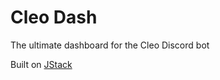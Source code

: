 # Cleo Dash

The ultimate dashboard for the Cleo Discord bot

Built on [JStack](https://jstack.app)
